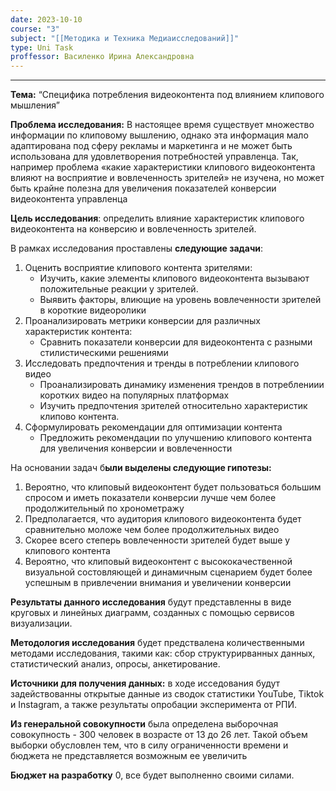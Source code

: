 ```yaml
---
date: 2023-10-10
course: "3"
subject: "[[Методика и Техника Медиаисследований]]"
type: Uni Task
proffessor: Василенко Ирина Александровна
---
```

---
**Тема:** “Специфика потребления видеоконтента под влиянием клипового мышления”

**Проблема исследования:** В настоящее время существует множество информации по клиповому вышлению, однако эта информация мало адаптирована под сферу рекламы и маркетинга и не может быть использована для удовлетворения потребностей управленца. Так, например проблема «какие характеристики клипового видеоконтента влияют на восприятие и вовлеченность зрителей» не изучена, но может быть крайне полезна для увеличения показателей конверсии видеоконтента управленца

**Цель исследования**: определить влияние характеристик клипового видеоконтента на конверсию и вовлеченность зрителей.

В рамках исследования проставлены **следующие задачи**:

1. Оценить восприятие клипового контента зрителями:
    - Изучить, какие элементы клипового видеоконтента вызывают положительные реакции у зрителей.
    - Выявить факторы, влиющие на уровень вовлеченности зрителей в короткие видеоролики
2. Проанализировать метрики конверсии для различных характеристик контента:
    - Сравнить показатели конверсии для видеоконтента с разными стилистическими решениями
3. Исследовать предпочтения и тренды в потреблении клипового видео
    - Проанализировать динамику изменения трендов в потреблениии коротких видео на популярных платформах
    - Изучить предпочтения зрителей относительно характеристик клипово контента.
4. Сформулировать рекомендации для оптимизации контента
    - Предложить рекомендации по улучшению клипового контента для увеличения конверсии и вовлеченности

На основании задач б**ыли выделены следующие гипотезы:**

1. Вероятно, что клиповый видеоконтент будет пользоваться большим спросом и иметь показатели конверсии лучше чем более продолжительный по хронометражу
2. Предполагается, что аудитория клипового видеоконтента будет сравнительно моложе чем более продолжительных видео
3. Скорее всего степерь вовлеченности зрителей будет выше у клипового контента
4. Вероятно, что клиповый видеоконтент с высококачественной визуальной состовляющей и динамичным сценарием будет более успешным в привлечении внимания и увеличении конверсии

**Результаты данного исследования** будут представленны в виде круговых и линейных диаграмм, созданных с помощью сервисов визуализации.

**Методология исследования** будет предствалена количественными методами исследования, такими как: сбор структурирванных данных, статистический анализ, опросы, анкетирование.

**Источники для получения данных:** в ходе исседования будут задействованны открытые данные из сводок статистики YouTube, Tiktok и Instagram, а также результаты опробации эксперимента от РПИ.

**Из генеральной совокупности** была определена выборочная совокупность - 300 человек в возрасте от 13 до 26 лет. Такой объем выборки обусловлен тем, что в силу ограниченности времени и бюджета не представляется возможным ее увеличить

**Бюджет на разработку** 0, все будет выполненно своими силами.